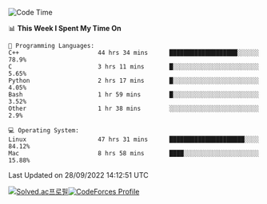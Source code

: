 
<!--START_SECTION:waka-->
![Code Time](http://img.shields.io/badge/Code%20Time-2%2C013%20hrs%2058%20mins-blue)

📊 **This Week I Spent My Time On** 

```text
💬 Programming Languages: 
C++                      44 hrs 34 mins      ███████████████████░░░░░░   78.9% 
C                        3 hrs 11 mins       █░░░░░░░░░░░░░░░░░░░░░░░░   5.65% 
Python                   2 hrs 17 mins       █░░░░░░░░░░░░░░░░░░░░░░░░   4.05% 
Bash                     1 hr 59 mins        █░░░░░░░░░░░░░░░░░░░░░░░░   3.52% 
Other                    1 hr 38 mins        ░░░░░░░░░░░░░░░░░░░░░░░░░   2.9%

💻 Operating System: 
Linux                    47 hrs 31 mins      █████████████████████░░░░   84.12% 
Mac                      8 hrs 58 mins       ████░░░░░░░░░░░░░░░░░░░░░   15.88%

```


 Last Updated on 28/09/2022 14:12:51 UTC
<!--END_SECTION:waka-->
[![Solved.ac프로필](http://mazassumnida.wtf/api/generate_badge?boj=hckim96)](https://solved.ac/hckim96)[![CodeForces Profile](https://cf.leed.at?id=hckim96)](https://codeforces.com/profile/hckim96)
